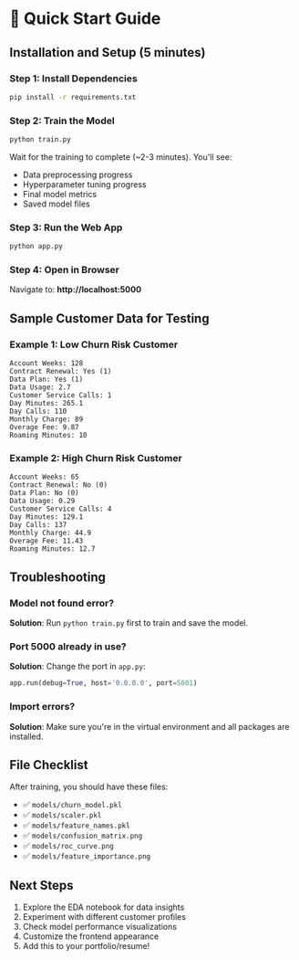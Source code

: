 # 🚀 Quick Start Guide

## Installation and Setup (5 minutes)

### Step 1: Install Dependencies
```bash
pip install -r requirements.txt
```

### Step 2: Train the Model
```bash
python train.py
```

Wait for the training to complete (~2-3 minutes). You'll see:
- Data preprocessing progress
- Hyperparameter tuning progress
- Final model metrics
- Saved model files

### Step 3: Run the Web App
```bash
python app.py
```

### Step 4: Open in Browser
Navigate to: **http://localhost:5000**

## Sample Customer Data for Testing

### Example 1: Low Churn Risk Customer
```
Account Weeks: 128
Contract Renewal: Yes (1)
Data Plan: Yes (1)
Data Usage: 2.7
Customer Service Calls: 1
Day Minutes: 265.1
Day Calls: 110
Monthly Charge: 89
Overage Fee: 9.87
Roaming Minutes: 10
```

### Example 2: High Churn Risk Customer
```
Account Weeks: 65
Contract Renewal: No (0)
Data Plan: No (0)
Data Usage: 0.29
Customer Service Calls: 4
Day Minutes: 129.1
Day Calls: 137
Monthly Charge: 44.9
Overage Fee: 11.43
Roaming Minutes: 12.7
```

## Troubleshooting

### Model not found error?
**Solution**: Run `python train.py` first to train and save the model.

### Port 5000 already in use?
**Solution**: Change the port in `app.py`:
```python
app.run(debug=True, host='0.0.0.0', port=5001)
```

### Import errors?
**Solution**: Make sure you're in the virtual environment and all packages are installed.

## File Checklist

After training, you should have these files:
- ✅ `models/churn_model.pkl`
- ✅ `models/scaler.pkl`
- ✅ `models/feature_names.pkl`
- ✅ `models/confusion_matrix.png`
- ✅ `models/roc_curve.png`
- ✅ `models/feature_importance.png`

## Next Steps

1. Explore the EDA notebook for data insights
2. Experiment with different customer profiles
3. Check model performance visualizations
4. Customize the frontend appearance
5. Add this to your portfolio/resume!
